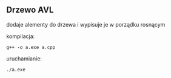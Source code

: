 Drzewo AVL 
-----------

dodaje alementy do drzewa i wypisuje je w porządku rosnącym

kompilacja: 	
```
g++ -o a.exe a.cpp
```
uruchamianie:
```
./a.exe
```

